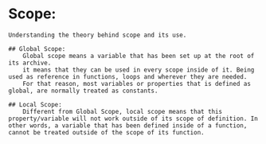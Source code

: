 # Scope:
    Understanding the theory behind scope and its use.

    ## Global Scope:
        Global scope means a variable that has been set up at the root of its archive.
        it means that they can be used in every scope inside of it. Being used as reference in functions, loops and wherever they are needed.
        For that reason, most variables or properties that is defined as global, are normally treated as constants.
    
    ## Local Scope:
        Different from Global Scope, local scope means that this property/variable will not work outside of its scope of definition. In other words, a variable that has been defined inside of a function, cannot be treated outside of the scope of its function.